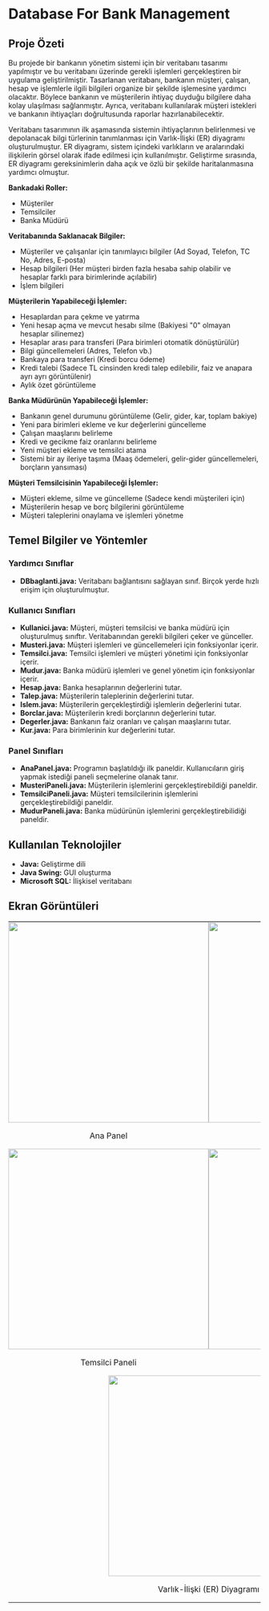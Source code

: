 # Database For Bank Management

## Proje Özeti

Bu projede bir bankanın yönetim sistemi için bir veritabanı tasarımı yapılmıştır ve bu veritabanı üzerinde gerekli işlemleri gerçekleştiren bir uygulama geliştirilmiştir. Tasarlanan veritabanı, bankanın müşteri, çalışan, hesap ve işlemlerle ilgili bilgileri organize bir şekilde işlemesine yardımcı olacaktır. Böylece bankanın ve müşterilerin ihtiyaç duyduğu bilgilere daha kolay ulaşılması sağlanmıştır. Ayrıca, veritabanı kullanılarak müşteri istekleri ve bankanın ihtiyaçları doğrultusunda raporlar hazırlanabilecektir.

Veritabanı tasarımının ilk aşamasında sistemin ihtiyaçlarının belirlenmesi ve depolanacak bilgi türlerinin tanımlanması için Varlık-İlişki (ER) diyagramı oluşturulmuştur. ER diyagramı, sistem içindeki varlıkların ve aralarındaki ilişkilerin görsel olarak ifade edilmesi için kullanılmıştır. Geliştirme sırasında, ER diyagramı gereksinimlerin daha açık ve özlü bir şekilde haritalanmasına yardımcı olmuştur.

**Bankadaki Roller:**
- Müşteriler
- Temsilciler
- Banka Müdürü

**Veritabanında Saklanacak Bilgiler:**
- Müşteriler ve çalışanlar için tanımlayıcı bilgiler (Ad Soyad, Telefon, TC No, Adres, E-posta)
- Hesap bilgileri (Her müşteri birden fazla hesaba sahip olabilir ve hesaplar farklı para birimlerinde açılabilir)
- İşlem bilgileri

**Müşterilerin Yapabileceği İşlemler:**
- Hesaplardan para çekme ve yatırma
- Yeni hesap açma ve mevcut hesabı silme (Bakiyesi "0" olmayan hesaplar silinemez)
- Hesaplar arası para transferi (Para birimleri otomatik dönüştürülür)
- Bilgi güncellemeleri (Adres, Telefon vb.)
- Bankaya para transferi (Kredi borcu ödeme)
- Kredi talebi (Sadece TL cinsinden kredi talep edilebilir, faiz ve anapara ayrı ayrı görüntülenir)
- Aylık özet görüntüleme

**Banka Müdürünün Yapabileceği İşlemler:**
- Bankanın genel durumunu görüntüleme (Gelir, gider, kar, toplam bakiye)
- Yeni para birimleri ekleme ve kur değerlerini güncelleme
- Çalışan maaşlarını belirleme
- Kredi ve gecikme faiz oranlarını belirleme
- Yeni müşteri ekleme ve temsilci atama
- Sistemi bir ay ileriye taşıma (Maaş ödemeleri, gelir-gider güncellemeleri, borçların yansıması)

**Müşteri Temsilcisinin Yapabileceği İşlemler:**
- Müşteri ekleme, silme ve güncelleme (Sadece kendi müşterileri için)
- Müşterilerin hesap ve borç bilgilerini görüntüleme
- Müşteri taleplerini onaylama ve işlemleri yönetme

## Temel Bilgiler ve Yöntemler

### Yardımcı Sınıflar
- **DBbaglanti.java:** Veritabanı bağlantısını sağlayan sınıf. Birçok yerde hızlı erişim için oluşturulmuştur.

### Kullanıcı Sınıfları
- **Kullanici.java:** Müşteri, müşteri temsilcisi ve banka müdürü için oluşturulmuş sınıftır. Veritabanından gerekli bilgileri çeker ve günceller.
- **Musteri.java:** Müşteri işlemleri ve güncellemeleri için fonksiyonlar içerir.
- **Temsilci.java:** Temsilci işlemleri ve müşteri yönetimi için fonksiyonlar içerir.
- **Mudur.java:** Banka müdürü işlemleri ve genel yönetim için fonksiyonlar içerir.
- **Hesap.java:** Banka hesaplarının değerlerini tutar.
- **Talep.java:** Müşterilerin taleplerinin değerlerini tutar.
- **Islem.java:** Müşterilerin gerçekleştirdiği işlemlerin değerlerini tutar.
- **Borclar.java:** Müşterilerin kredi borçlarının değerlerini tutar.
- **Degerler.java:** Bankanın faiz oranları ve çalışan maaşlarını tutar.
- **Kur.java:** Para birimlerinin kur değerlerini tutar.

### Panel Sınıfları
- **AnaPanel.java:** Programın başlatıldığı ilk paneldir. Kullanıcıların giriş yapmak istediği paneli seçmelerine olanak tanır.
- **MusteriPaneli.java:** Müşterilerin işlemlerini gerçekleştirebildiği paneldir.
- **TemsilciPaneli.java:** Müşteri temsilcilerinin işlemlerini gerçekleştirebildiği paneldir.
- **MudurPaneli.java:** Banka müdürünün işlemlerini gerçekleştirebilidiği paneldir.

## Kullanılan Teknolojiler

- **Java:** Geliştirme dili
- **Java Swing:** GUI oluşturma
- **Microsoft SQL:** İlişkisel veritabanı

## Ekran Görüntüleri

<table style="border-spacing: 0; border-collapse: collapse; width: 100%;">
  <tr>
    <td style="padding: 0; vertical-align: middle; text-align: center;">
      <img src="https://github.com/user-attachments/assets/f63b95fa-6490-4cb2-b99c-e35841011ddc" width="400" />
      <p style="text-align: center;">Ana Panel</p>
    </td>
    <td style="padding: 0; vertical-align: middle; text-align: center;">
      <img src="https://github.com/user-attachments/assets/dd8ead92-c6cd-4eff-9a72-3714933ccf9c" width="400" />
      <p style="text-align: center;">Müşteri Paneli</p>
    </td>
  </tr>
  <tr>
    <td style="padding: 0; vertical-align: middle; text-align: center;">
      <img src="https://github.com/user-attachments/assets/ed7f47a4-0408-424e-968e-bd4f6fe9c636" width="400" />
      <p style="text-align: center;">Temsilci Paneli</p>
    </td>
    <td style="padding: 0; vertical-align: middle; text-align: center;">
      <img src="https://github.com/user-attachments/assets/c6429a19-3c2e-4b06-a85c-35604499aa67" width="400" />
      <p style="text-align: center;">Müdür Paneli</p>
    </td>
  </tr>
  <tr>
    <td colspan="2" style="padding: 0; vertical-align: middle; text-align: center;">
      <img src="https://github.com/user-attachments/assets/d90cbe68-4088-4c37-b406-4e73eec4729f" width="400" />
      <p style="text-align: center;">Varlık-İlişki (ER) Diyagramı</p>
    </td>
  </tr>
</table>





